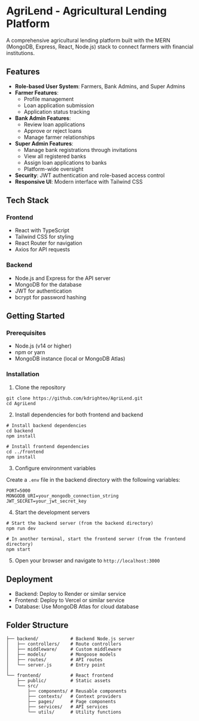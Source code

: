 # AgriLend - Agricultural Lending Platform

A comprehensive agricultural lending platform built with the MERN (MongoDB, Express, React, Node.js) stack to connect farmers with financial institutions.

## Features

- **Role-based User System**: Farmers, Bank Admins, and Super Admins
- **Farmer Features**:
  - Profile management
  - Loan application submission
  - Application status tracking
- **Bank Admin Features**:
  - Review loan applications
  - Approve or reject loans
  - Manage farmer relationships
- **Super Admin Features**:
  - Manage bank registrations through invitations
  - View all registered banks
  - Assign loan applications to banks
  - Platform-wide oversight
- **Security**: JWT authentication and role-based access control
- **Responsive UI**: Modern interface with Tailwind CSS

## Tech Stack

### Frontend
- React with TypeScript
- Tailwind CSS for styling
- React Router for navigation
- Axios for API requests

### Backend
- Node.js and Express for the API server
- MongoDB for the database
- JWT for authentication
- bcrypt for password hashing

## Getting Started

### Prerequisites

- Node.js (v14 or higher)
- npm or yarn
- MongoDB instance (local or MongoDB Atlas)

### Installation

1. Clone the repository

```
git clone https://github.com/kdrighteo/AgriLend.git
cd AgriLend
```

2. Install dependencies for both frontend and backend

```
# Install backend dependencies
cd backend
npm install

# Install frontend dependencies
cd ../frontend
npm install
```

3. Configure environment variables

Create a `.env` file in the backend directory with the following variables:

```
PORT=5000
MONGODB_URI=your_mongodb_connection_string
JWT_SECRET=your_jwt_secret_key
```

4. Start the development servers

```
# Start the backend server (from the backend directory)
npm run dev

# In another terminal, start the frontend server (from the frontend directory)
npm start
```

5. Open your browser and navigate to `http://localhost:3000`

## Deployment

- Backend: Deploy to Render or similar service
- Frontend: Deploy to Vercel or similar service
- Database: Use MongoDB Atlas for cloud database

## Folder Structure

```
├── backend/            # Backend Node.js server
│   ├── controllers/    # Route controllers
│   ├── middleware/     # Custom middleware
│   ├── models/         # Mongoose models
│   ├── routes/         # API routes
│   └── server.js       # Entry point
│
└── frontend/           # React frontend
    ├── public/         # Static assets
    └── src/
        ├── components/ # Reusable components
        ├── contexts/   # Context providers
        ├── pages/      # Page components
        ├── services/   # API services
        └── utils/      # Utility functions
```
